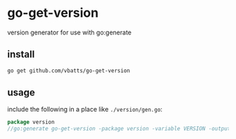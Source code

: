 # go-get-version

version generator for use with go:generate

## install

```bash
go get github.com/vbatts/go-get-version
```

## usage

include the following in a place like `./version/gen.go`:

```go
package version
//go:generate go-get-version -package version -variable VERSION -output version.go
```
